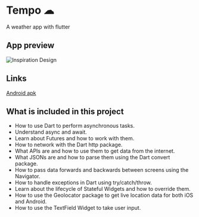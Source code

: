 # Tempo ☁
A weather app with flutter

## App preview
![Inspiration Design](https://github.com/londonappbrewery/Images/blob/master/clima-demo.gif)
## Links
[Android apk](https://github.com/billnice250/tempo/blob/41173a787a99d4e1b07f89d3f45e0e21d13c08b9/build/app/outputs/flutter-apk/app.apk)


## What is included in this project

- How to use Dart to perform asynchronous tasks.
- Understand async and await.
- Learn about Futures and how to work with them.
- How to network with the Dart http package.
- What APIs are and how to use them to get data from the internet.
- What JSONs are and how to parse them using the Dart convert package.
- How to pass data forwards and backwards between screens using the Navigator.
- How to handle exceptions in Dart using try/catch/throw.
- Learn about the lifecycle of Stateful Widgets and how to override them.
- How to use the Geolocator package to get live location data for both iOS and Android.
- How to use the TextField Widget to take user input.